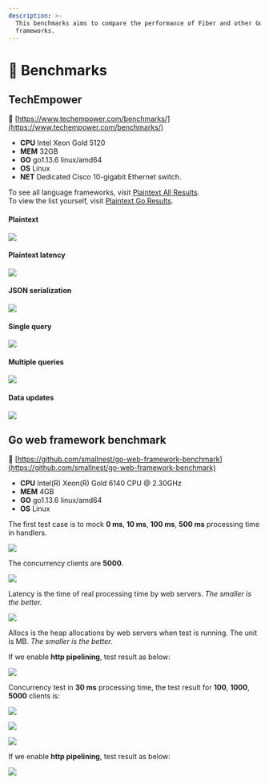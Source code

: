 ```yaml
---
description: >-
  This benchmarks aims to compare the performance of Fiber and other Go web
  frameworks.
---
```


# 🤖  Benchmarks

## TechEmpower

🔗 [https://www.techempower.com/benchmarks/](https://www.techempower.com/benchmarks/)

* **CPU** Intel Xeon Gold 5120
* **MEM** 32GB
* **GO** go1.13.6 linux/amd64
* **OS** Linux
* **NET** Dedicated Cisco 10-gigabit Ethernet switch.

To see all language frameworks, visit [Plaintext All Results](https://www.techempower.com/benchmarks/#section=test&runid=350f0783-cc9b-4259-9831-28987799782a&hw=ph&test=plaintext).  
To view the list yourself, visit [Plaintext Go Results](https://www.techempower.com/benchmarks/#section=test&runid=350f0783-cc9b-4259-9831-28987799782a&hw=ph&test=plaintext&l=zijocf-1r).

#### Plaintext

![](https://raw.githubusercontent.com/gofiber/docs/master/.gitbook/assets/techempower-plaintext.png)

#### Plaintext latency

![](https://raw.githubusercontent.com/gofiber/docs/master/.gitbook/assets/techempower-plaintext-latency.png)

#### JSON serialization

![](https://raw.githubusercontent.com/gofiber/docs/master/.gitbook/assets/techempower-json.png)

#### Single query

![](https://raw.githubusercontent.com/gofiber/docs/master/.gitbook/assets/techempower-single-query.png)

#### Multiple queries

![](https://raw.githubusercontent.com/gofiber/docs/master/.gitbook/assets/techempower-multiple-queries.png)

#### Data updates

![](https://raw.githubusercontent.com/gofiber/docs/master/.gitbook/assets/techempower-updates.png)

## Go web framework benchmark

🔗 [https://github.com/smallnest/go-web-framework-benchmark](https://github.com/smallnest/go-web-framework-benchmark)

* **CPU** Intel\(R\) Xeon\(R\) Gold 6140 CPU @ 2.30GHz
* **MEM** 4GB
* **GO** go1.13.6 linux/amd64
* **OS** Linux

The first test case is to mock **0 ms**, **10 ms**, **100 ms**, **500 ms** processing time in handlers.

![](https://raw.githubusercontent.com/gofiber/docs/master/.gitbook/assets/benchmark.png)

The concurrency clients are **5000**.

![](https://raw.githubusercontent.com/gofiber/docs/master/.gitbook/assets/benchmark_latency.png)

Latency is the time of real processing time by web servers. _The smaller is the better._

![](https://raw.githubusercontent.com/gofiber/docs/master/.gitbook/assets/benchmark_alloc.png)

Allocs is the heap allocations by web servers when test is running. The unit is MB. _The smaller is the better._

If we enable **http pipelining**, test result as below:

![](https://raw.githubusercontent.com/gofiber/docs/master/.gitbook/assets/benchmark-pipeline.png)

Concurrency test in **30 ms** processing time, the test result for **100**, **1000**, **5000** clients is:

![](https://raw.githubusercontent.com/gofiber/docs/master/.gitbook/assets/concurrency.png)

![](https://raw.githubusercontent.com/gofiber/docs/master/.gitbook/assets/concurrency_latency.png)

![](https://raw.githubusercontent.com/gofiber/docs/master/.gitbook/assets/concurrency_alloc.png)

If we enable **http pipelining**, test result as below:

![](https://raw.githubusercontent.com/gofiber/docs/master/.gitbook/assets/concurrency-pipeline.png)

